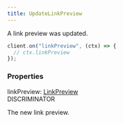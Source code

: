 ```yaml
---
title: UpdateLinkPreview
---
```


A link preview was updated.

```ts
client.on("linkPreview", (ctx) => {
  // ctx.linkPreview
});
```

### Properties

<div class="flex flex-col gap-3"><div><div class="flex gap-2"><div class="font-mono p" id="p_linkPreview" data-anchor><span class="font-bold">linkPreview</span><span class="opacity-50">:</span> <a href="/types/linkpreview"  >LinkPreview</a></div><div class="flex items-center"><div class="bg-dbt px-1.5 rounded-md select-none text-fgt text-[10px]">DISCRIMINATOR</div></div></div><div class="pl-3"><div class="no-margin">

The new link preview.

</div></div></div></div>

